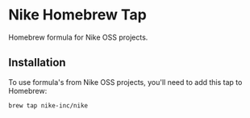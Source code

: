 # Nike Homebrew Tap

Homebrew formula for Nike OSS projects.

## Installation

To use formula's from Nike OSS projects, you'll need to add this tap to Homebrew:

```sh
brew tap nike-inc/nike
```


